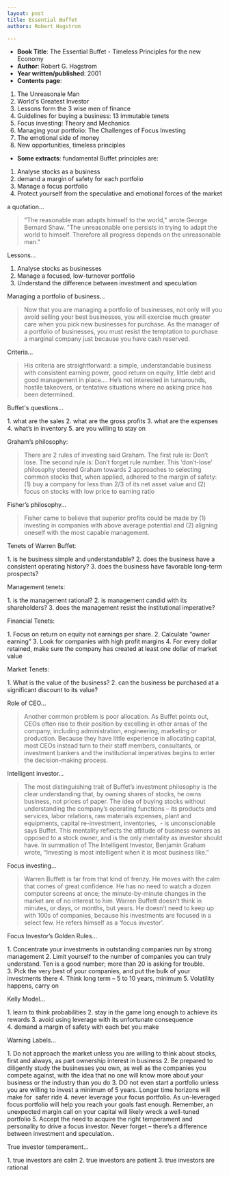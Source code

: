 ```yaml
---
layout: post
title: Essential Buffet
authors: Robert Hagstrom

---
```


- **Book Title**: The Essential Buffet - Timeless Principles for the new Economy
- **Author**: Robert G. Hagstrom
- **Year written/published**: 2001
- **Contents page**:

1. The Unreasonale Man
2. World's Greatest Investor
3. Lessons form the 3 wise men of finance
4. Guidelines for buying a business: 13 immutable tenets
5. Focus investing: Theory and Mechanics
6. Managing your portfolio: The Challenges of Focus Investing
7. The emotional side of money
8. New opportunities, timeless principles

- **Some extracts**: fundamental Buffet principles are:

1. Analyse stocks as a business
2. demand a margin of safety for each portfolio
3. Manage a focus portfolio
4. Protect yourself from the speculative and emotional forces of the market

a quotation...

> "The reasonable man adapts himself to the world," wrote George Bernard Shaw. "The unreasonable one persists in trying to adapt the world to himself. Therefore all progress depends on the unreasonable man."

Lessons...

1. Analyse stocks as businesses
2. Manage a focused, low-turnover portfolio
3. Understand the difference between investment and speculation

Managing a portfolio of business…

> Now that you are managing a portfolio of businesses, not only will you avoid selling your best businesses, you will exercise much greater care when you pick new businesses for purchase. As the manager of a portfolio of businesses, you must resist the temptation to purchase a marginal company just because you have cash reserved.

Criteria…

> His criteria are straightforward: a simple, understandable business with consistent earning power, good return on equity, little debt and good management in place…. He’s not interested in turnarounds, hostile takeovers, or tentative situations where no asking price has been determined.

Buffet's questions…

1. what are the sales
2. what are the gross profits
3. what are the expenses
4. what’s in inventory
5. are you willing to stay on

Graham’s philosophy:

> There are 2 rules of investing said Graham. The first rule is: Don’t lose. The second rule is: Don’t forget rule number. This ‘don’t-lose’ philosophy steered Graham towards 2 approaches to selecting common stocks that, when applied, adhered to the margin of safety: (1) buy a company for less than 2/3 of its net asset value and (2) focus on stocks with low price to earning ratio

Fisher’s philosophy…

> Fisher came to believe that superior profits could be made by (1) investing in companies with above average potential and (2) aligning oneself with the most capable management.

Tenets of Warren Buffet:

1. is he business simple and understandable?
2. does the business have a consistent operating history?
3. does the business have favorable long-term prospects?

Management tenets:

1. is the management rational?
2. is management candid with its shareholders?
3. does the management resist the institutional imperative?


Financial Tenets:

1. Focus on return on equity not earnings per share.
2. Calculate “owner earning”
3. Look for companies with high profit margins
4. For every dollar retained, make sure the company has created at least one dollar of market value

Market Tenets:

1. What is the value of the business?
2. can the business be purchased at a significant discount to its value?

Role of CEO…

> Another common problem is poor allocation. As Buffet points out, CEOs often rise to their position by excelling in other areas of the company, including administration, engineering, marketing or production. Because they have little experience in allocating capital, most CEOs instead turn to their staff members, consultants, or investment bankers and the institutional imperatives begins to enter the decision-making process.

Intelligent investor…

> The most distinguishing trait of Buffet’s investment philosophy is the clear understanding that, by owning shares of stocks, he owns business, not prices of paper. The idea of buying stocks without understanding the company’s operating functions – its products and services, labor relations, raw materials expenses, plant and equipments, capital re-investment, inventories,  - is unconscionable says Buffet. This mentality reflects the attitude of business owners as opposed to a stock owner, and is the only mentality as investor should have. In summation of The Intelligent Investor, Benjamin Graham wrote, “Investing is most intelligent when it is most business like.”

Focus investing…

> Warren Buffett is far from that kind of frenzy. He moves with the calm that comes of great confidence. He has no need to watch a dozen computer screens at once; the minute-by-minute changes in the market are of no interest to him. Warren Buffett doesn’t think in minutes, or days, or months, but years. He doesn’t need to keep up with 100s of companies, because his investments are focused in a select few. He refers himself as a ‘focus investor’.

Focus Investor’s Golden Rules…

1. Concentrate your investments in outstanding companies run by strong management
2. Limit yourself to the number of companies you can truly understand. Ten is a good number; more than 20 is asking for trouble.
3. Pick the very best of your companies, and put the bulk of your investments there
4. Think long term – 5 to 10 years, minimum
5. Volatility happens, carry on

Kelly Model…

1. learn to think probabilities
2. stay in the game long enough to achieve its rewards
3. avoid using leverage with its unfortunate consequence
4. demand a margin of safety with each bet you make

Warning Labels…

1. Do not approach the market unless you are willing to think about stocks, first and always, as part ownership interest in business
2. Be prepared to diligently study the businesses you own, as well as the companies you compete against, with the idea that no one will know more about your business or the industry than you do
3. DO not even start a portfolio unless you are willing to invest a minimum of 5 years. Longer time horizons will make for  safer ride
4. never leverage your focus portfolio. As un-leveraged focus portfolio will help you reach your goals fast enough. Remember, an unexpected margin call on your capital will likely wreck a well-tuned portfolio
5. Accept the need to acquire the right temperament and personality to drive a focus investor. Never forget – there’s a difference between investment and speculation..

True investor temperament…

1. true investors are calm
2. true investors are patient
3. true investors are rational
